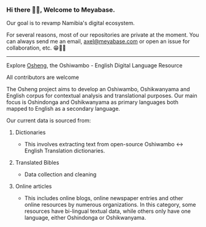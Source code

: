 ### Hi there 👋🏾, Welcome to Meyabase. 

Our goal is to revamp Namibia's digital ecosystem.

For several reasons, most of our repositories are private at the moment. You can always send me an email, axel@meyabase.com or open an issue for collaboration, etc. 😁🤞🏾

---

Explore [Osheng](https://github.com/meyabase/osheng), the Oshiwambo - English Digital Language Resource

All contributors are welcome

The Osheng project aims to develop an Oshiwambo, Oshikwanyama and English corpus for contextual analysis and translational purposes. Our main focus is Oshindonga and Oshikwanyama as primary languages both mapped to English as a secondary language.

Our current data is sourced from:

1. Dictionaries
    - This involves extracting text from open-source Oshiwambo <-> English Translation dictionaries.

1. Translated Bibles
    - Data collection and cleaning

1. Online articles
    - This includes online blogs, online newspaper entries and other online resources by numerous organizations. In this category, some resources have bi-lingual textual data, while others only have one language, either Oshindonga or Oshikwanyama.
